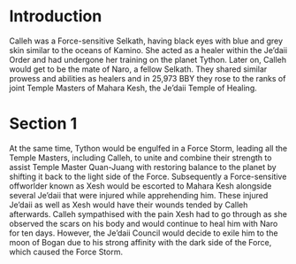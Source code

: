 # Introduction

Calleh was a Force-sensitive Selkath, having black eyes with blue and grey skin similar to the oceans of Kamino.
She acted as a healer within the Je’daii Order and had undergone her training on the planet Tython.
Later on, Calleh would get to be the mate of Naro, a fellow Selkath.
They shared similar prowess and abilities as healers and in 25,973 BBY they rose to the ranks of joint Temple Masters of Mahara Kesh, the Je’daii Temple of Healing.

# Section 1

At the same time, Tython would be engulfed in a Force Storm, leading all the Temple Masters, including Calleh, to unite and combine their strength to assist Temple Master Quan-Juang with restoring balance to the planet by shifting it back to the light side of the Force.
Subsequently a Force-sensitive offworlder known as Xesh would be escorted to Mahara Kesh alongside several Je’daii that were injured while apprehending him.
These injured Je’daii as well as Xesh would have their wounds tended by Calleh afterwards.
Calleh sympathised with the pain Xesh had to go through as she observed the scars on his body and would continue to heal him with Naro for ten days.
However, the Je’daii Council would decide to exile him to the moon of Bogan due to his strong affinity with the dark side of the Force, which caused the Force Storm.
